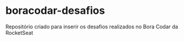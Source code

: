 # boracodar-desafios
Repositório criado para inserir os desafios realizados no Bora Codar da RocketSeat
